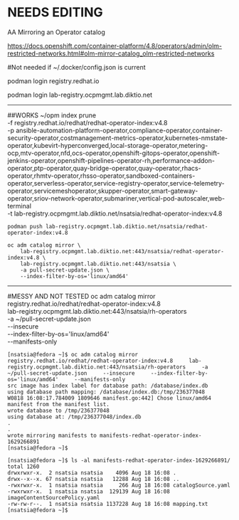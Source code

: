 # NEEDS EDITING

AA Mirroring an Operator catalog

 https://docs.openshift.com/container-platform/4.8/operators/admin/olm-restricted-networks.html#olm-mirror-catalog_olm-restricted-networks

#Not needed if ~/.docker/config.json is current

podman login registry.redhat.io

podman login lab-registry.ocpmgmt.lab.diktio.net



-------------------------------------
##WORKS
    ~/opm index prune \
        -f registry.redhat.io/redhat/redhat-operator-index:v4.8 \
        -p  ansible-automation-platform-operator,compliance-operator,container-security-operator,costmanagement-metrics-operator,kubernetes-nmstate-operator,kubevirt-hyperconverged,local-storage-operator,metering-ocp,mtv-operator,nfd,ocs-operator,openshift-gitops-operator,openshift-jenkins-operator,openshift-pipelines-operator-rh,performance-addon-operator,ptp-operator,quay-bridge-operator,quay-operator,rhacs-operator,rhmtv-operator,rhsso-operator,sandboxed-containers-operator,serverless-operator,service-registry-operator,service-telemetry-operator,servicemeshoperator,skupper-operator,smart-gateway-operator,sriov-network-operator,submariner,vertical-pod-autoscaler,web-terminal \
        -t lab-registry.ocpmgmt.lab.diktio.net/nsatsia/redhat-operator-index:v4.8

    podman push lab-registry.ocpmgmt.lab.diktio.net/nsatsia/redhat-operator-index:v4.8

    oc adm catalog mirror \
        lab-registry.ocpmgmt.lab.diktio.net:443/nsatsia/redhat-operator-index:v4.8 \
        lab-registry.ocpmgmt.lab.diktio.net:443/nsatsia \
        -a pull-secret-update.json \
        --index-filter-by-os='linux/amd64' 
--------------------------------------------------------
#MESSY AND NOT TESTED
oc adm catalog mirror \
    registry.redhat.io/redhat/redhat-operator-index:v4.8 \
    lab-registry.ocpmgmt.lab.diktio.net:443/nsatsia/rh-operators \
    -a ~/pull-secret-update.json \
    --insecure \
    --index-filter-by-os='linux/amd64' \
    --manifests-only

```
[nsatsia@fedora ~]$ oc adm catalog mirror     registry.redhat.io/redhat/redhat-operator-index:v4.8     lab-registry.ocpmgmt.lab.diktio.net:443/nsatsia/rh-operators     -a ~/pull-secret-update.json     --insecure     --index-filter-by-os='linux/amd64'     --manifests-only
src image has index label for database path: /database/index.db
using database path mapping: /database/index.db:/tmp/236377048
W0818 16:08:17.784009 1809646 manifest.go:442] Chose linux/amd64 manifest from the manifest list.
wrote database to /tmp/236377048
using database at: /tmp/236377048/index.db
.
.
wrote mirroring manifests to manifests-redhat-operator-index-1629266891
[nsatsia@fedora ~]$

[nsatsia@fedora ~]$ ls -al manifests-redhat-operator-index-1629266891/
total 1260
drwxrwxr-x.  2 nsatsia nsatsia    4096 Aug 18 16:08 .
drwx--x--x. 67 nsatsia nsatsia   12288 Aug 18 16:08 ..
-rwxrwxr-x.  1 nsatsia nsatsia     266 Aug 18 16:08 catalogSource.yaml
-rwxrwxr-x.  1 nsatsia nsatsia  129139 Aug 18 16:08 imageContentSourcePolicy.yaml
-rw-rw-r--.  1 nsatsia nsatsia 1137228 Aug 18 16:08 mapping.txt
[nsatsia@fedora ~]$ 
```
